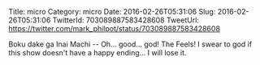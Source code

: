 Title: micro
Category: micro
Date: 2016-02-26T05:31:06
Slug: 2016-02-26T05:31:06
TwitterId: 703089887583428608
TweetUrl: https://twitter.com/mark_philpot/status/703089887583428608

Boku dake ga Inai Machi -- Oh... good... god! The Feels! I swear to god if this show doesn't have a happy ending... I will lose it.
